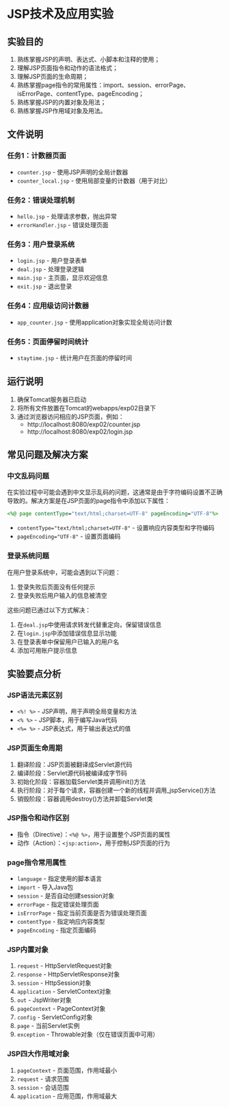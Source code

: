 # JSP技术及应用实验

## 实验目的
1. 熟练掌握JSP的声明、表达式、小脚本和注释的使用；
2. 理解JSP页面指令和动作的语法格式；
3. 理解JSP页面的生命周期；
4. 熟练掌握page指令的常用属性：import、session、errorPage、isErrorPage、contentType、pageEncoding；
5. 熟练掌握JSP的内置对象及用法；
6. 熟练掌握JSP作用域对象及用法。

## 文件说明

### 任务1：计数器页面
- `counter.jsp` - 使用JSP声明的全局计数器
- `counter_local.jsp` - 使用局部变量的计数器（用于对比）

### 任务2：错误处理机制
- `hello.jsp` - 处理请求参数，抛出异常
- `errorHandler.jsp` - 错误处理页面

### 任务3：用户登录系统
- `login.jsp` - 用户登录表单
- `deal.jsp` - 处理登录逻辑
- `main.jsp` - 主页面，显示欢迎信息
- `exit.jsp` - 退出登录

### 任务4：应用级访问计数器
- `app_counter.jsp` - 使用application对象实现全局访问计数

### 任务5：页面停留时间统计
- `staytime.jsp` - 统计用户在页面的停留时间

## 运行说明
1. 确保Tomcat服务器已启动
2. 将所有文件放置在Tomcat的webapps/exp02目录下
3. 通过浏览器访问相应的JSP页面，例如：
   - http://localhost:8080/exp02/counter.jsp
   - http://localhost:8080/exp02/login.jsp

## 常见问题及解决方案

### 中文乱码问题
在实验过程中可能会遇到中文显示乱码的问题，这通常是由于字符编码设置不正确导致的。解决方案是在JSP页面的page指令中添加以下属性：
```jsp
<%@ page contentType="text/html;charset=UTF-8" pageEncoding="UTF-8"%>
```
- `contentType="text/html;charset=UTF-8"` - 设置响应内容类型和字符编码
- `pageEncoding="UTF-8"` - 设置页面编码

### 登录系统问题
在用户登录系统中，可能会遇到以下问题：
1. 登录失败后页面没有任何提示
2. 登录失败后用户输入的信息被清空

这些问题已通过以下方式解决：
1. 在`deal.jsp`中使用请求转发代替重定向，保留错误信息
2. 在`login.jsp`中添加错误信息显示功能
3. 在登录表单中保留用户已输入的用户名
4. 添加可用账户提示信息

## 实验要点分析

### JSP语法元素区别
- `<%! %>` - JSP声明，用于声明全局变量和方法
- `<% %>` - JSP脚本，用于编写Java代码
- `<%= %>` - JSP表达式，用于输出表达式的值

### JSP页面生命周期
1. 翻译阶段：JSP页面被翻译成Servlet源代码
2. 编译阶段：Servlet源代码被编译成字节码
3. 初始化阶段：容器加载Servlet类并调用init()方法
4. 执行阶段：对于每个请求，容器创建一个新的线程并调用_jspService()方法
5. 销毁阶段：容器调用destroy()方法并卸载Servlet类

### JSP指令和动作区别
- 指令（Directive）：`<%@ %>`，用于设置整个JSP页面的属性
- 动作（Action）：`<jsp:action>`，用于控制JSP页面的行为

### page指令常用属性
- `language` - 指定使用的脚本语言
- `import` - 导入Java包
- `session` - 是否自动创建session对象
- `errorPage` - 指定错误处理页面
- `isErrorPage` - 指定当前页面是否为错误处理页面
- `contentType` - 指定响应内容类型
- `pageEncoding` - 指定页面编码

### JSP内置对象
1. `request` - HttpServletRequest对象
2. `response` - HttpServletResponse对象
3. `session` - HttpSession对象
4. `application` - ServletContext对象
5. `out` - JspWriter对象
6. `pageContext` - PageContext对象
7. `config` - ServletConfig对象
8. `page` - 当前Servlet实例
9. `exception` - Throwable对象（仅在错误页面中可用）

### JSP四大作用域对象
1. `pageContext` - 页面范围，作用域最小
2. `request` - 请求范围
3. `session` - 会话范围
4. `application` - 应用范围，作用域最大